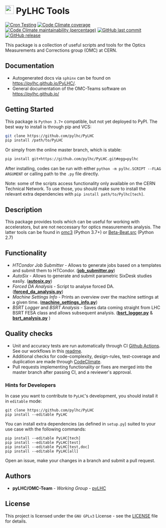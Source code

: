 # <img src="https://twiki.cern.ch/twiki/pub/BEABP/Logos/OMC_logo.png" height="28"> PyLHC Tools

[![Cron Testing](https://github.com/pylhc/PyLHC/workflows/Cron%20Testing/badge.svg)](https://github.com/pylhc/PyLHC/actions?query=workflow%3A%22Cron+Testing%22)
[![Code Climate coverage](https://img.shields.io/codeclimate/coverage/pylhc/PyLHC.svg?style=popout)](https://codeclimate.com/github/pylhc/PyLHC)
[![Code Climate maintainability (percentage)](https://img.shields.io/codeclimate/maintainability-percentage/pylhc/PyLHC.svg?style=popout)](https://codeclimate.com/github/pylhc/PyLHC)
[![GitHub last commit](https://img.shields.io/github/last-commit/pylhc/PyLHC.svg?style=popout)](https://github.com/pylhc/PyLHC/)
[![GitHub release](https://img.shields.io/github/release/pylhc/PyLHC.svg?style=popout)](https://github.com/pylhc/PyLHC/)

This package is a collection of useful scripts and tools for the Optics Measurements and Corrections group (OMC) at CERN.

## Documentation

- Autogenerated docs via ``sphinx`` can be found on <https://pylhc.github.io/PyLHC/>.
- General documentation of the OMC-Teams software on <https://pylhc.github.io/>

## Getting Started

This  package is `Python 3.7+` compatible, but not yet deployed to PyPI.
The best way to install is through pip and VCS:
```bash
git clone https://github.com/pylhc/PyLHC
pip install /path/to/PyLHC
```

Or simply from the online master branch, which is stable:
```bash
pip install git+https://github.com/pylhc/PyLHC.git#egg=pylhc
```

After installing, codes can be run with either `python -m pylhc.SCRIPT --FLAG ARGUMENT` or calling path to the `.py` file directly.

Note: some of the scripts access functionality only available on the CERN Technical Network.
To use those, you should make sure to install the relevant extra dependencies with `pip install path/to/Pylhc[tech]`.

## Description

This package provides tools which can be useful for working with accelerators, but are not neccessary for optics measurements analysis.
The latter tools can be found in [omc3](https://github.com/pylhc/omc3) (Python 3.7+) or [Beta-Beat.src](https://github.com/pylhc/Beta-Beat.src) (Python 2.7)

## Functionality

- *HTCondor Job Submitter* - Allows to generate jobs based on a templates and submit them to HTCondor. ([**job_submitter.py**](pylhc/job_submitter.py))
- *AutoSix* - Allows to generate and submit parametric SixDesk studies easily. ([**autosix.py**](pylhc/autosix.py))
- *Forced DA Analysis* - Script to analyse forced DA. ([**forced_da_analysis.py**](pylhc/forced_da_analysis.py))
- *Machine Settings Info* - Prints an overview over the machine settings at a given time. ([**machine_settings_info.py**](pylhc/machine_settings_info.py))
- *BSRT Logger* and *BSRT Analysis* - Saves data coming straight from LHC BSRT FESA class and allows subsequent analysis. ([**bsrt_logger.py**](pylhc/bsrt_logger.py) & [**bsrt_analysis.py**](pylhc/bsrt_analysis.py) )

## Quality checks

- Unit and accuracy tests are run automatically through CI [Github Actions](https://github.com/pylhc/PyLHC/actions). See our workflows in this [readme](.github/workflows/README.md).
- Additional checks for code-complexity, design-rules, test-coverage and duplication are made through [CodeClimate](https://codeclimate.com/github/pylhc/PyLHC).
- Pull requests implementing functionality or fixes are merged into the master branch after passing CI, and a reviewer's approval.

### Hints for Developers

In case you want to contribute to `PyLHC`'s development, you should install it in `editable` mode:
```
git clone https://github.com/pylhc/PyLHC
pip install --editable PyLHC
```

You can install extra dependencies (as defined in `setup.py`) suited to your use case with the following commands:
```
pip install --editable PyLHC[tech]
pip install --editable PyLHC[test]
pip install --editable PyLHC[test,doc]
pip install --editable PyLHC[all]
```

Open an issue, make your changes in a branch and submit a pull request.

## Authors

* **pyLHC/OMC-Team** - *Working Group* - [pyLHC](https://github.com/orgs/pylhc/teams/omc-team)

## License
This project is licensed under the `GNU GPLv3` License - see the [LICENSE](LICENSE) file for details.
